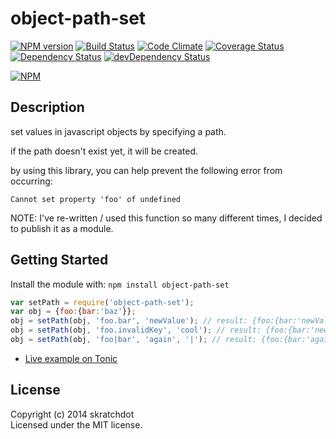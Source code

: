# object-path-set

[![NPM version](https://badge.fury.io/js/object-path-set.svg)](http://badge.fury.io/js/object-path-set)
[![Build Status](https://travis-ci.org/skratchdot/object-path-set.png?branch=master)](https://travis-ci.org/skratchdot/object-path-set)
[![Code Climate](https://codeclimate.com/github/skratchdot/object-path-set.png)](https://codeclimate.com/github/skratchdot/object-path-set)
[![Coverage Status](https://coveralls.io/repos/skratchdot/object-path-set/badge.svg?branch=master&service=github)](https://coveralls.io/github/skratchdot/object-path-set?branch=master)
[![Dependency Status](https://david-dm.org/skratchdot/object-path-set.svg)](https://david-dm.org/skratchdot/object-path-set)
[![devDependency Status](https://david-dm.org/skratchdot/object-path-set/dev-status.svg)](https://david-dm.org/skratchdot/object-path-set#info=devDependencies)

[![NPM](https://nodei.co/npm/object-path-set.png)](https://npmjs.org/package/object-path-set)


## Description

set values in javascript objects by specifying a path.

if the path doesn't exist yet, it will be created.

by using this library, you can help prevent the following error from occurring:
```
Cannot set property 'foo' of undefined
```

NOTE: I've re-written / used this function so many different times, I decided to publish it
as a module.

## Getting Started

Install the module with: `npm install object-path-set`

```javascript
var setPath = require('object-path-set');
var obj = {foo:{bar:'baz'}};
obj = setPath(obj, 'foo.bar', 'newValue'); // result: {foo:{bar:'newValue'}}
obj = setPath(obj, 'foo.invalidKey', 'cool'); // result: {foo:{bar:'newValue',invalidKey: 'cool'}}
obj = setPath(obj, 'foo|bar', 'again', '|'); // result: {foo:{bar:'again',invalidKey: 'cool'}}
```

- [Live example on Tonic](https://tonicdev.com/npm/object-path-set)


## License

Copyright (c) 2014 skratchdot  
Licensed under the MIT license.
